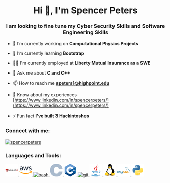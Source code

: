 <h1 align="center">Hi 👋, I'm Spencer Peters</h1>
<h3 align="center">I am looking to fine tune my Cyber Security Skills and Software Engineering Skills</h3>

- 🔭 I’m currently working on **Computational Physics Projects**

- 🌱 I’m currently learning **Bootstrap**

- 👨‍💻 I'm currently employed at **Liberty Mutual Insurance as a SWE**

- 💬 Ask me about **C and C++**

- 📫 How to reach me **speters1@highpoint.edu**

- 📄 Know about my experiences [https://www.linkedin.com/in/spencerpeters/](https://www.linkedin.com/in/spencerpeters/)

- ⚡ Fun fact **I've built 3 Hackintoshes**

<h3 align="left">Connect with me:</h3>
<p align="left">
<a href="https://linkedin.com/in/spencerpeters" target="blank"><img align="center" src="https://cdn.jsdelivr.net/npm/simple-icons@3.0.1/icons/linkedin.svg" alt="spencerpeters" height="30" width="40" /></a>
</p>

<h3 align="left">Languages and Tools:</h3>
<p align="left"> <a href="https://angular.io" target="_blank"> <img src="https://raw.githubusercontent.com/devicons/devicon/master/icons/angularjs/angularjs-original-wordmark.svg" alt="angularjs" width="40" height="40"/> </a> <a href="https://aws.amazon.com" target="_blank"> <img src="https://raw.githubusercontent.com/devicons/devicon/master/icons/amazonwebservices/amazonwebservices-original-wordmark.svg" alt="aws" width="40" height="40"/> </a> <a href="https://www.gnu.org/software/bash/" target="_blank"> <img src="https://www.vectorlogo.zone/logos/gnu_bash/gnu_bash-icon.svg" alt="bash" width="40" height="40"/> </a> <a href="https://www.cprogramming.com/" target="_blank"> <img src="https://raw.githubusercontent.com/devicons/devicon/master/icons/c/c-original.svg" alt="c" width="40" height="40"/> </a> <a href="https://www.w3schools.com/cpp/" target="_blank"> <img src="https://raw.githubusercontent.com/devicons/devicon/master/icons/cplusplus/cplusplus-original.svg" alt="cplusplus" width="40" height="40"/> </a> <a href="https://git-scm.com/" target="_blank"> <img src="https://www.vectorlogo.zone/logos/git-scm/git-scm-icon.svg" alt="git" width="40" height="40"/> </a> <a href="https://www.java.com" target="_blank"> <img src="https://raw.githubusercontent.com/devicons/devicon/master/icons/java/java-original.svg" alt="java" width="40" height="40"/> </a> <a href="https://www.linux.org/" target="_blank"> <img src="https://raw.githubusercontent.com/devicons/devicon/master/icons/linux/linux-original.svg" alt="linux" width="40" height="40"/> </a> <a href="https://www.mysql.com/" target="_blank"> <img src="https://raw.githubusercontent.com/devicons/devicon/master/icons/mysql/mysql-original-wordmark.svg" alt="mysql" width="40" height="40"/> </a> <a href="https://www.python.org" target="_blank"> <img src="https://raw.githubusercontent.com/devicons/devicon/master/icons/python/python-original.svg" alt="python" width="40" height="40"/> </a> </p>
